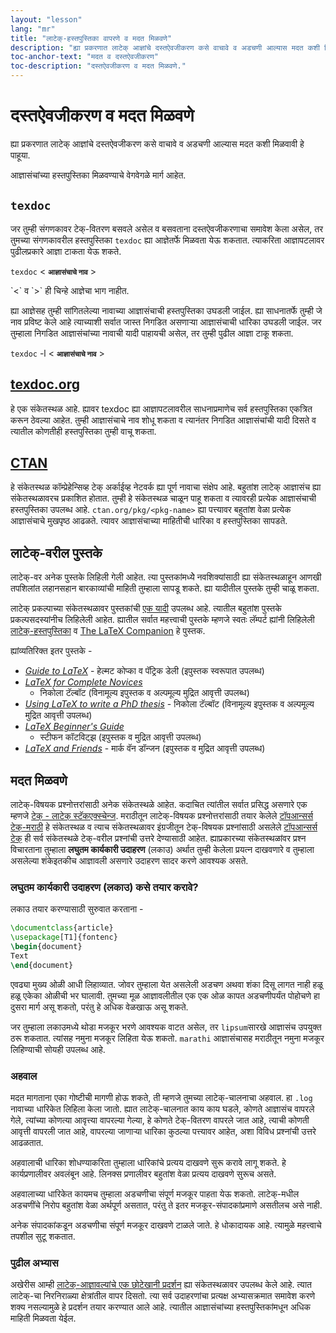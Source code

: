 ```yaml
---
layout: "lesson"
lang: "mr"
title: "लाटेक्-हस्तपुस्तिका वापरणे व मदत मिळवणे"
description: "ह्या प्रकरणात लाटेक् आज्ञांचे दस्तऐवजीकरण कसे वाचावे व अडचणी आल्यास मदत कशी मिळवावी हे पाहूया."
toc-anchor-text: "मदत व दस्तऐवजीकरण"
toc-description: "दस्तऐवजीकरण व मदत मिळवणे."
---
```


# दस्तऐवजीकरण व मदत मिळवणे

<span class="summary">
ह्या प्रकरणात लाटेक् आज्ञांचे दस्तऐवजीकरण कसे वाचावे व अडचणी आल्यास मदत कशी मिळवावी हे
पाहूया.
</span>

आज्ञासंचांच्या हस्तपुस्तिका मिळवण्याचे वेगवेगळे मार्ग आहेत.

## `texdoc`

जर तुम्ही संगणकावर टेक्-वितरण बसवले असेल व बसवताना दस्तऐवजीकरणाचा समावेश केला असेल, तर
तुमच्या संगणकावरील हस्तपुस्तिका `texdoc` ह्या आज्ञेतर्फे मिळवता येऊ शकतात. त्याकरिता
आज्ञापटलावर पुढीलप्रकारे आज्ञा टाकता येऊ शकते.

`texdoc` < <small>**आज्ञासंचाचे नाव**</small> >

<p class="hint">
`<` व `>` ही चिन्हे आज्ञेचा भाग नाहीत.
</p>

ह्या आज्ञेसह तुम्ही सांगितलेल्या नावाच्या आज्ञासंचाची हस्तपुस्तिका उघडली जाईल. ह्या साधनातर्फे
तुम्ही जे नाव प्रविष्ट केले आहे त्याच्याशी सर्वात जास्त निगडित असणाऱ्या आज्ञासंचाची धारिका
उघडली जाईल. जर तुम्हाला निगडित आज्ञासंचांच्या नावाची यादी पाहायची असेल, तर तुम्ही पुढील
आज्ञा टाकू शकता.

`texdoc` -l < <small>**आज्ञासंचाचे नाव**</small> >

## [texdoc.org](https://texdoc.org/)

हे एक संकेतस्थळ आहे. ह्यावर texdoc ह्या आज्ञापटलावरील साधनाप्रमाणेच सर्व हस्तपुस्तिका एकत्रित
करून ठेवल्या आहेत. तुम्ही आज्ञासंचाचे नाव शोधू शकता व त्यानंतर निगडित आज्ञासंचांची यादी दिसते व
त्यातील कोणतीही हस्तपुस्तिका तुम्ही वाचू शकता.

## [CTAN](https://www.ctan.org)

हे संकेतस्थळ कॉम्प्रेहेन्सिव्ह टेक् अर्काईव्ह नेटवर्क ह्या पूर्ण नावाचा संक्षेप आहे. बहुतांश लाटेक् आज्ञासंच
ह्या संकेतस्थळावरच प्रकाशित होतात. तुम्ही हे संकेतस्थळ चाळून पाहू शकता व त्यावरही प्रत्येक
आज्ञासंचाची हस्तपुस्तिका उपलब्ध आहे. `ctan.org/pkg/<pkg-name>` ह्या पत्त्यावर बहुतांश वेळा
प्रत्येक आज्ञासंचाचे मुखपृष्ठ आढळते. त्यावर आज्ञासंचाच्या माहितीची धारिका व हस्तपुस्तिका सापडते.

## लाटेक्-वरील पुस्तके

लाटेक्-वर अनेक पुस्तके लिहिली गेली आहेत. त्या पुस्तकांमध्येे नवशिक्यांसाठी ह्या संकेतस्थळाहून आणखी
तपशिलांत लहानसहान बारकाव्यांची माहिती तुम्हाला सापडू शकते. ह्या यादीतील पुस्तके तुम्ही चाळू
शकता.

लाटेक् प्रकल्पाच्या संकेतस्थळावर पुस्तकांची [एक
यादी](https://www.latex-project.org/help/books/) उपलब्ध आहे. त्यातील बहुतांश पुस्तके
प्रकल्पसदस्यांनीच लिहिलेली आहेत. ह्यातील सर्वात महत्त्वाची पुस्तके म्हणजे स्वतः लॅम्पर्ट ह्यांनी
लिहिलेली
[लाटेक्-हस्तपुस्तिका](https://www.informit.com/store/latex-a-document-preparation-system-9780201529838) 
व
[The LaTeX Companion](https://www.informit.com/store/latex-companion-9780201362992) हे
पुस्तक.

ह्यांव्यतिरिक्त इतर पुस्तके -

- [_Guide to
  LaTeX_](https://www.informit.com/store/guide-to-latex-9780132651714) - हेल्मट
  कोप्का व पॅट्रिक डेली (इपुस्तक स्वरूपात उपलब्ध)
- [_LaTeX for Complete Novices_](https://www.dickimaw-books.com/latex/novices/)
  - निकोला टॅल्बॉट (विनामूल्य इपुस्तक व अल्पमूल्य मुद्रित आवृत्ती उपलब्ध)
- [_Using LaTeX to write a PhD
  thesis_](https://www.dickimaw-books.com/latex/thesis/) - निकोला टॅल्बॉट (विनामूल्य
  इपुस्तक व अल्पमूल्य मुद्रित आवृत्ती उपलब्ध)
- [_LaTeX Beginner's
  Guide_](https://www.packtpub.com/gb/hardware-and-creative/latex-beginners-guide)
  - स्टीफन कॉटविट्झ (इपुस्तक व मुद्रित आवृत्ती उपलब्ध)
- [_LaTeX and Friends_](https://www.springer.com/gp/book/9783642238154) - मार्क
  वॅन डॉन्जन (इपुस्तक व मुद्रित आवृत्ती उपलब्ध)

## मदत मिळवणे

लाटेक्-विषयक प्रश्नोत्तरांसाठी अनेक संकेतस्थळे आहेत. कदाचित त्यांतील सर्वात प्रसिद्ध असणारे एक
म्हणजे [टेक् - लाटेक् स्टॅकएक्स्चेन्ज](https://tex.stackexchange.com). मराठीतून लाटेक्-विषयक
प्रश्नोत्तरांसाठी तयार केलेले [टॉपआन्सर्स टेक्-मराठी](https://topanswers.xyz/tex-mar-deva)
हे संकेतस्थळ व त्याच संकेतस्थळावर इंग्रजीतून टेक्-विषयक प्रश्नांसाठी असलेले [टॉपआन्सर्स
टेक्](https://topanswers.xyz/tex) ही सर्व संकेतस्थळे टेक्-वरील प्रश्नांची उत्तरे देण्यासाठी
आहेत. ह्याप्रकारच्या संकेतस्थळांवर प्रश्न विचारताना तुम्हाला **लघुतम कार्यकारी उदाहरण** (लकाउ)
अर्थात तुम्ही केलेला प्रयत्न दाखवणारे व तुम्हाला असलेल्या शंकेइतकीच आज्ञावली असणारे उदाहरण सादर
करणे आवश्यक असते.

### लघुतम कार्यकारी उदाहरण (लकाउ) कसे तयार करावे?

लकाउ तयार करण्यासाठी सुरुवात करताना -

```latex
\documentclass{article}
\usepackage[T1]{fontenc}
\begin{document}
Text
\end{document}
```

एवढ्या मुख्य ओळी आधी लिहाव्यात. जोवर तुम्हाला येत असलेली अडचण अथवा शंका दिसू लागत नाही हळू
हळू एकेका ओळीची भर घालावी. तुमच्या मूळ आज्ञावलीतील एक एक ओळ कापत अडचणीपर्यंत पोहोचणे हा
दुसरा मार्ग असू शकतो, परंतु हे अधिक वेळखाऊ असू शकते.

<p class="hint">
जर तुम्हाला लकाउमध्ये थोडा मजकूर भरणे आवश्यक वाटत असेल, तर <code>lipsum</code>सारखे
आज्ञासंच उपयुक्त ठरू शकतात. त्यांसह नमुना मजकूर लिहिता येऊ शकतो. <code>marathi</code>
आज्ञासंचासह मराठीतून नमुना मजकूर लिहिण्याची सोयही उपलब्ध आहे.
</p>

### अहवाल

मदत मागताना एका गोष्टीची मागणी होऊ शकते, ती म्हणजे तुमच्या लाटेक्-चालनाचा अहवाल. हा
`.log` नावाच्या धारिकेत लिहिला केला जातो. ह्यात लाटेक्-चालनात काय काय घडले, कोणते आज्ञासंच
वापरले गेले, त्यांच्या कोणत्या आवृत्त्या वापरल्या गेल्या, हे कोणते टेक्-वितरण वापरले जात आहे, त्याची
कोणती आवृत्ती वापरली जात आहे, वापरल्या जाणाऱ्या धारिका कुठल्या पत्त्यावर आहेत, अशा विविध
प्रश्नांची उत्तरे आढळतात.

<p class="hint">
अहवालाची धारिका शोधण्याकरिता तुम्हाला धारिकांचे प्रत्यय दाखवणे सुरू करावे लागू शकते. हे
कार्यप्रणालीवर अवलंबून आहे. लिनक्स प्रणालीवर बहुतांश वेळा प्रत्यय दाखवणे सुरूच असते.
</p>

अहवालाच्या धारिकेत कायमच तुम्हाला अडचणीचा संपूर्ण मजकूर पाहता येऊ शकतो. लाटेक्-मधील अडचणींचे
निरोप बहुतांश वेळा अर्थपूर्ण असतात, परंतु ते इतर मजकूर-संपादकांप्रमाणे असतीलच असे नाही.

<p class="hint">
अनेक संपादकांकडून अडचणीचा संपूर्ण मजकूर दाखवणे टाळले जाते. हे धोकादायक आहे. त्यामुळे महत्त्वाचे
तपशील सुटू शकतात.
</p>


### पुढील अभ्यास

अखेरीस आम्ही [लाटेक्-आज्ञावल्यांचे एक छोटेखानी प्रदर्शन](./extra-01) ह्या संकेतस्थळावर उपलब्ध केले
आहे. त्यात लाटेक्-चा निरनिराळ्या क्षेत्रांतील वापर दिसतो. त्या सर्व उदाहरणांचा प्रत्यक्ष
अभ्यासक्रमात समावेश करणे शक्य नसल्यामुळे हे प्रदर्शन तयार करण्यात आले आहे. त्यातील आज्ञासंचांच्या
हस्तपुस्तिकांमधून अधिक माहिती मिळवता येईल.
